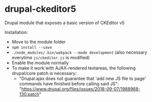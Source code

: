 # drupal-ckeditor5
Drupal module that exposes a basic version of CKEditor v5

Installation:
- Move to the module folder
- `npm install --save`
- `./node_modules/.bin/webpack --mode development` (also necessary everytime `js/ckeditor.js` is modified)
- Enable the module normally
- To make it work with AJAX-rendered textareas, the following drupal/core patch is necessary: 
  - "Drupal.ajax does not guarantee that 'add new JS file to page' commands have finished before calling said JS": "https://www.drupal.org/files/issues/2018-09-07/1988968-130.patch"
